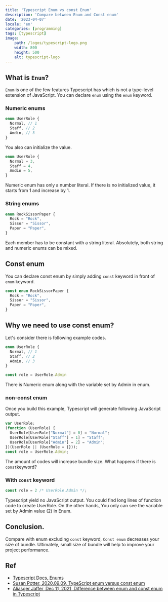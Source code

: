 ```yaml
---
title: 'Typescript Enum vs const Enum'
description: 'Compare between Enum and Const enum'
date: '2023-04-07'
locale: 'en'
categories: [programming]
tags: [typescript]
image:
    path: /logos/typescript-logo.png
    width: 800
    height: 500
    alt: typescript-logo
---
```

## What is `Enum`?
```Enum``` is one of the few features Typescript has which is not a type-level extension of JavaScript.
You can declare `enum` using the `enum` keyword. 
### Numeric enums
```typescript
enum UserRole {
  Normal, // 1
  Staff, // 2
  Amdin, // 3
}
```
You also can initialize the value.
```typescript
enum UserRole {
  Normal = 3,
  Staff = 4,
  Amdin = 5,
}
```

Numeric enum has only a number literal. If there is no initialized value, it starts from 1 and increase by 1.
### String enums
```typescript
enum RockSissorPaper {
  Rock = "Rock",
  Sissor = "Sissor",
  Paper = "Paper",
}
```
Each member has to be constant with a string literal. Absolutely, both string and numeric enums can be mixed.

## Const enum
You can declare const enum by simply adding `const` keyword in front of `enum` keyword.
```typescript
const enum RockSissorPaper {
  Rock = "Rock",
  Sissor = "Sissor",
  Paper = "Paper",
}
```

## Why we need to use const enum?
Let's consider there is following example codes.
```typescript
enum UserRole {
  Normal, // 1
  Staff, // 2
  Admin, // 3
}

const role = UserRole.Admin
```
There is Numeric enum along with the variable set by Admin in enum.

### non-const enum
Once you build this example, Typescript will generate following JavaScript output.
```js
var UserRole;
(function (UserRole) {
  UserRole[UserRole["Normal"] = 0] = "Normal";
  UserRole[UserRole["Staff"] = 1] = "Staff";
  UserRole[UserRole["Admin"] = 2] = "Admin";
})(UserRole || (UserRole = {}));
const role = UserRole.Admin;
```
The amount of codes will increase bundle size. What happens if there is `const`keyword?

### With `const` keyword
```js
const role = 2 /* UserRole.Admin */;
```
Typescript yield no JavaScript output.
You could find long lines of function code to create UserRole. On the other hands, You only can see the variable set by Admin value (2) in Enum. 

## Conclusion.
Compare with enum excluding `const` keyword, `Const enum` decreases your size of bundle. 
Ultimately, small size of bundle will help to improve your project performance.

## Ref
- [Typescript Docs, Enums](https://www.typescriptlang.org/docs/handbook/enums.html)
- [Susan Potter, 2020.09.09, TypeScript enum versus const enum](https://www.susanpotter.net/software/typescript-enum-versus-const-enum/#:~:text=Today%20I%20found%20that%20there,usage%20of%20the%20enum%20does.)
- [Aliasger Jaffer, Dec 11, 2021, Difference between enum and const enum in Typescript](https://aliasger.dev/difference-between-enum-and-const-enum-in-typescript)
